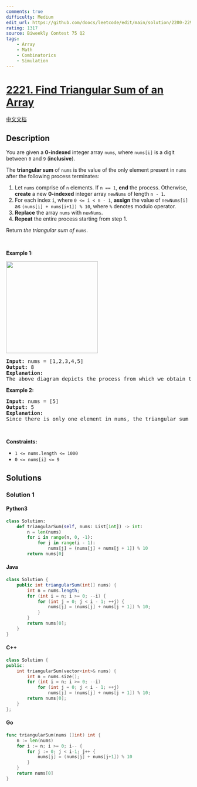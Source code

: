 ```yaml
---
comments: true
difficulty: Medium
edit_url: https://github.com/doocs/leetcode/edit/main/solution/2200-2299/2221.Find%20Triangular%20Sum%20of%20an%20Array/README_EN.md
rating: 1317
source: Biweekly Contest 75 Q2
tags:
    - Array
    - Math
    - Combinatorics
    - Simulation
---
```


<!-- problem:start -->

# [2221. Find Triangular Sum of an Array](https://leetcode.com/problems/find-triangular-sum-of-an-array)

[中文文档](/solution/2200-2299/2221.Find%20Triangular%20Sum%20of%20an%20Array/README.md)

## Description

<!-- description:start -->

<p>You are given a <strong>0-indexed</strong> integer array <code>nums</code>, where <code>nums[i]</code> is a digit between <code>0</code> and <code>9</code> (<strong>inclusive</strong>).</p>

<p>The <strong>triangular sum</strong> of <code>nums</code> is the value of the only element present in <code>nums</code> after the following process terminates:</p>

<ol>
	<li>Let <code>nums</code> comprise of <code>n</code> elements. If <code>n == 1</code>, <strong>end</strong> the process. Otherwise, <strong>create</strong> a new <strong>0-indexed</strong> integer array <code>newNums</code> of length <code>n - 1</code>.</li>
	<li>For each index <code>i</code>, where <code>0 &lt;= i &lt;&nbsp;n - 1</code>, <strong>assign</strong> the value of <code>newNums[i]</code> as <code>(nums[i] + nums[i+1]) % 10</code>, where <code>%</code> denotes modulo operator.</li>
	<li><strong>Replace</strong> the array <code>nums</code> with <code>newNums</code>.</li>
	<li><strong>Repeat</strong> the entire process starting from step 1.</li>
</ol>

<p>Return <em>the triangular sum of</em> <code>nums</code>.</p>

<p>&nbsp;</p>
<p><strong class="example">Example 1:</strong></p>
<img alt="" src="https://fastly.jsdelivr.net/gh/doocs/leetcode@main/solution/2200-2299/2221.Find%20Triangular%20Sum%20of%20an%20Array/images/ex1drawio.png" style="width: 250px; height: 250px;" />
<pre>
<strong>Input:</strong> nums = [1,2,3,4,5]
<strong>Output:</strong> 8
<strong>Explanation:</strong>
The above diagram depicts the process from which we obtain the triangular sum of the array.</pre>

<p><strong class="example">Example 2:</strong></p>

<pre>
<strong>Input:</strong> nums = [5]
<strong>Output:</strong> 5
<strong>Explanation:</strong>
Since there is only one element in nums, the triangular sum is the value of that element itself.</pre>

<p>&nbsp;</p>
<p><strong>Constraints:</strong></p>

<ul>
	<li><code>1 &lt;= nums.length &lt;= 1000</code></li>
	<li><code>0 &lt;= nums[i] &lt;= 9</code></li>
</ul>

<!-- description:end -->

## Solutions

<!-- solution:start -->

### Solution 1

<!-- tabs:start -->

#### Python3

```python
class Solution:
    def triangularSum(self, nums: List[int]) -> int:
        n = len(nums)
        for i in range(n, 0, -1):
            for j in range(i - 1):
                nums[j] = (nums[j] + nums[j + 1]) % 10
        return nums[0]
```

#### Java

```java
class Solution {
    public int triangularSum(int[] nums) {
        int n = nums.length;
        for (int i = n; i >= 0; --i) {
            for (int j = 0; j < i - 1; ++j) {
                nums[j] = (nums[j] + nums[j + 1]) % 10;
            }
        }
        return nums[0];
    }
}
```

#### C++

```cpp
class Solution {
public:
    int triangularSum(vector<int>& nums) {
        int n = nums.size();
        for (int i = n; i >= 0; --i)
            for (int j = 0; j < i - 1; ++j)
                nums[j] = (nums[j] + nums[j + 1]) % 10;
        return nums[0];
    }
};
```

#### Go

```go
func triangularSum(nums []int) int {
	n := len(nums)
	for i := n; i >= 0; i-- {
		for j := 0; j < i-1; j++ {
			nums[j] = (nums[j] + nums[j+1]) % 10
		}
	}
	return nums[0]
}
```

<!-- tabs:end -->

<!-- solution:end -->

<!-- problem:end -->
